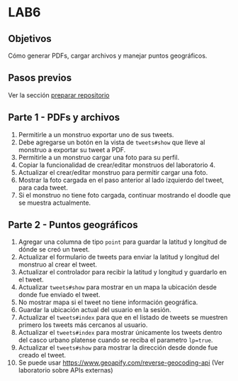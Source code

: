 # LAB6

## Objetivos

Cómo generar PDFs, cargar archivos y manejar puntos geográficos.

## Pasos previos

Ver la sección [preparar repositorio](https://github.com/I110IS/lab1/blob/master/README.md#preparar-repositorio)

## Parte 1 - PDFs y archivos

1. Permitirle a un monstruo exportar uno de sus tweets.
  1. Debe agregarse un botón en la vista de `tweets#show` que lleve al monstruo a exportar su tweet a PDF.
1. Permitirle a un monstruo cargar una foto para su perfil.
  1. Copiar la funcionalidad de crear/editar monstruos del laboratorio 4.
  1. Actualizar el crear/editar monstruo para permitir cargar una foto.
1. Mostrar la foto cargada en el paso anterior al lado izquierdo del tweet, para cada tweet.
  1. Si el monstruo no tiene foto cargada, continuar mostrando el doodle que se muestra actualmente.

## Parte 2 - Puntos geográficos

1. Agregar una columna de tipo `point` para guardar la latitud y longitud de dónde se creó un tweet.
1. Actualizar el formulario de tweets para enviar la latitud y longitud del monstruo al crear el tweet.
1. Actualizar el controlador para recibir la latitud y longitud y guardarlo en el tweet.
1. Actualizar `tweets#show` para mostrar en un mapa la ubicación desde donde fue enviado el tweet.
  1. No mostrar mapa si el tweet no tiene información geográfica.
1. Guardar la ubicación actual del usuario en la sesión.
1. Actualizar el `tweets#index` para que en el listado de tweets se muestren primero los tweets más cercanos al usuario.
1. Actualizar el `tweets#index` para mostrar únicamente los tweets dentro del casco urbano platense cuando se reciba el parametro `lp=true`.
1. Actualizar el `tweets#show` para mostrar la dirección desde donde fue creado el tweet.
  1. Se puede usar https://www.geoapify.com/reverse-geocoding-api (Ver laboratorio sobre APIs externas)
